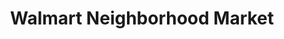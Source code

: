 ---
title: "Walmart Neighborhood Market"
url: /wilson/walmart-neighborhood-market/
shop: supermarket
---